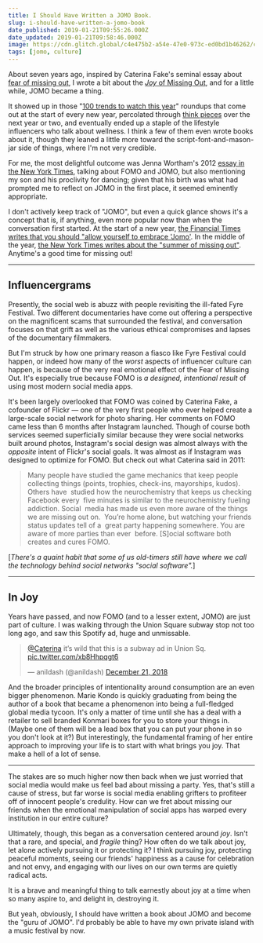 ```yaml
---
title: I Should Have Written a JOMO Book.
slug: i-should-have-written-a-jomo-book
date_published: 2019-01-21T09:55:26.000Z
date_updated: 2019-01-21T09:58:46.000Z
image: https://cdn.glitch.global/c4e475b2-a54e-47e0-973c-ed0bd1b46262/crowd-jomo.jpeg?v=1669611496124
tags: [jomo, culture]
---
```


About seven years ago, inspired by Caterina Fake's seminal essay about [fear of missing out](https://caterina.net/2011/03/15/fomo-and-social-media/), I wrote a bit about the [*Joy* of Missing Out](__GHOST_URL__/2012/07/19/jomo/), and for a little while, JOMO became a thing.

It showed up in those "[100 trends to watch this year](https://www.slideshare.net/jwtintelligence/jwt-100-things-to-watch-in-2013)" roundups that come out at the start of every new year, percolated through [think pieces](https://www.huffingtonpost.co.uk/2014/01/03/jomo-fomo-2014_n_4523544.html) over the next year or two, and eventually ended up a staple of the lifestyle influencers who talk about wellness. I think a few of them even wrote books about it, though they leaned a little more toward the script-font-and-mason-jar side of things, where I'm not very credible.

For me, the most delightful outcome was Jenna Wortham's 2012 [essay in the New York Times](https://www.nytimes.com/2012/08/26/technology/cutting-the-digital-lifeline-and-finding-serenity.html), talking about FOMO and JOMO, but also mentioning my son and his proclivity for dancing; given that his birth was what had prompted me to reflect on JOMO in the first place, it seemed eminently appropriate.

I don't actively keep track of "JOMO", but even a quick glance shows it's a concept that is, if anything, even more popular now than when the conversation first started. At the start of a new year, [the Financial Times writes that you should "allow yourself to embrace 'Jomo'](https://www.ft.com/content/415f2432-1009-11e9-acdc-4d9976f1533b). In the middle of the year, [the New York Times writes about the "summer of missing out"](https://www.nytimes.com/2018/07/12/style/joy-of-missing-out-summer.html). Anytime's a good time for missing out!

---

## Influencergrams

Presently, the social web is abuzz with people revisiting the ill-fated Fyre Festival. Two different documentaries have come out offering a perspective on the magnificent scams that surrounded the festival, and conversation focuses on that grift as well as the various ethical compromises and lapses of the documentary filmmakers.

But I'm struck by how one primary reason a fiasco like Fyre Festival could happen, or indeed how many of the *worst* aspects of influencer culture can happen, is because of the very real emotional effect of the Fear of Missing Out. It's especially true because FOMO is *a designed, intentional result* of using most modern social media apps.

It's been largely overlooked that FOMO was coined by Caterina Fake, a cofounder of Flickr — one of the very first people who ever helped create a large-scale social network for photo sharing. Her comments on FOMO came less than 6 months after Instagram launched. Though of course both services seemed superficially similar because they were social networks built around photos, Instagram's social design was almost always with the *opposite* intent of Flickr's social goals. It was almost as if Instagram was designed to optimize for FOMO. But check out what Caterina said in 2011:

> Many people have studied the game mechanics that keep people collecting things (points, trophies, check-ins, mayorships, kudos). Others have  studied how the neurochemistry that keeps us checking Facebook every  five minutes is similar to the neurochemistry fueling addiction. Social  media has made us even more aware of the things we are missing out on.  You’re home alone, but watching your friends status updates tell of a  great party happening somewhere. You are aware of more parties than ever  before. [S]ocial software both creates and cures FOMO.

[*There's a quaint habit that some of us old-timers still have where we call the technology behind social networks "social software".*]

---

## In Joy

Years have passed, and now FOMO (and to a lesser extent, JOMO) are just part of culture. I was walking through the Union Square subway stop not too long ago, and saw this Spotify ad, huge and unmissable.

<blockquote class="twitter-tweet" data-dnt="true" data-theme="dark"><p lang="en" dir="ltr"><a href="https://twitter.com/Caterina?ref_src=twsrc%5Etfw">@Caterina</a> it’s wild that this is a subway ad in Union Sq. <a href="https://t.co/xb8Hhpqgt6">pic.twitter.com/xb8Hhpqgt6</a></p>&mdash; anildash (@anildash) <a href="https://twitter.com/anildash/status/1076255984329388037?ref_src=twsrc%5Etfw">December 21, 2018</a></blockquote> <script async src="https://platform.twitter.com/widgets.js" charset="utf-8"></script>

And the broader principles of intentionality around consumption are an even bigger phenomenon. Marie Kondo is quickly graduating from being the author of a book that became a phenomenon into being a full-fledged global media tycoon. It's only a matter of time until she has a deal with a retailer to sell branded Konmari boxes for you to store your things in. (Maybe one of them will be a lead box that you can put your phone in so you don't look at it?) But interestingly, the fundamental framing of her entire approach to improving your life is to start with what brings you joy. That make a hell of a lot of sense.

---

The stakes are so much higher now then back when we just worried that social media would make us feel bad about missing a party. Yes, that's still a cause of stress, but far worse is social media enabling grifters to profiteer off of innocent people's credulity. How can we fret about missing our friends when the emotional manipulation of social apps has warped every institution in our entire culture?

Ultimately, though, this began as a conversation centered around *joy*. Isn't that a rare, and special, and *fragile* thing? How often do we talk about joy, let alone actively pursuing it or protecting it? I think pursuing joy, protecting peaceful moments, seeing our friends' happiness as a cause for celebration and not envy, and engaging with our lives on our own terms are quietly radical acts.

It is a brave and meaningful thing to talk earnestly about joy at a time when so many aspire to, and delight in, destroying it.

But yeah, obviously, I should have written a book about JOMO and become the "guru of JOMO". I'd probably be able to have my own private island with a music festival by now.
